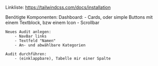 Linkliste: 
    https://tailwindcss.com/docs/installation




Benötigte Komponenten: 
    Dashboard:
        - Cards, oder simple Buttons mit einem Textblock, bzw einem Icon
        - Scrollbar


    Neues Audit anlegen: 
        - NavBar links
        - Textfeld "Namen"
        - An- und abwählbare Kategorien

    Audit durchführen:
        - (einklappbare), Tabelle mir einer Spalte


